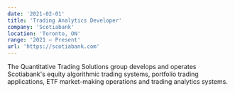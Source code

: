 ```yaml
---
date: '2021-02-01'
title: 'Trading Analytics Developer'
company: 'Scotiabank'
location: 'Toronto, ON'
range: '2021 – Present'
url: 'https://scotiabank.com'
---
```


The Quantitative Trading Solutions group develops and operates Scotiabank's equity algorithmic trading systems, portfolio trading applications, ETF market-making operations and trading analytics systems. 
